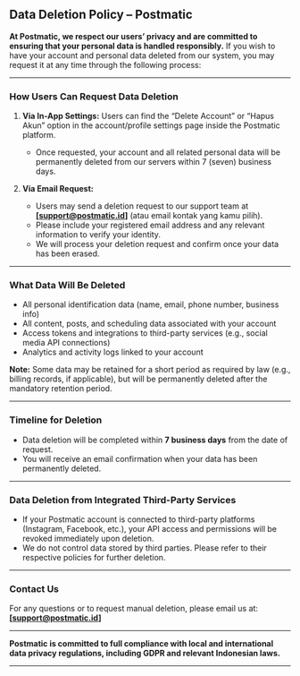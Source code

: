 ## Data Deletion Policy – Postmatic

**At Postmatic, we respect our users’ privacy and are committed to ensuring that your personal data is handled responsibly.**
If you wish to have your account and personal data deleted from our system, you may request it at any time through the following process:

---

### How Users Can Request Data Deletion

1. **Via In-App Settings:**
   Users can find the “Delete Account” or “Hapus Akun” option in the account/profile settings page inside the Postmatic platform.

   * Once requested, your account and all related personal data will be permanently deleted from our servers within 7 (seven) business days.

2. **Via Email Request:**

   * Users may send a deletion request to our support team at **\[[support@postmatic.id](mailto:haystudiosolution@gmail.com)]** (atau email kontak yang kamu pilih).
   * Please include your registered email address and any relevant information to verify your identity.
   * We will process your deletion request and confirm once your data has been erased.

---

### What Data Will Be Deleted

* All personal identification data (name, email, phone number, business info)
* All content, posts, and scheduling data associated with your account
* Access tokens and integrations to third-party services (e.g., social media API connections)
* Analytics and activity logs linked to your account

**Note:** Some data may be retained for a short period as required by law (e.g., billing records, if applicable), but will be permanently deleted after the mandatory retention period.

---

### Timeline for Deletion

* Data deletion will be completed within **7 business days** from the date of request.
* You will receive an email confirmation when your data has been permanently deleted.

---

### Data Deletion from Integrated Third-Party Services

* If your Postmatic account is connected to third-party platforms (Instagram, Facebook, etc.), your API access and permissions will be revoked immediately upon deletion.
* We do not control data stored by third parties. Please refer to their respective policies for further deletion.

---

### Contact Us

For any questions or to request manual deletion, please email us at:
**\[[support@postmatic.id](mailto:haystudiosolution@gmail.com)]**

---

**Postmatic is committed to full compliance with local and international data privacy regulations, including GDPR and relevant Indonesian laws.**

---
